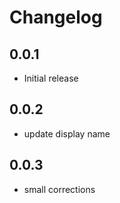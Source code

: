 # Changelog

## 0.0.1

- Initial release

## 0.0.2

- update display name

## 0.0.3

- small corrections
